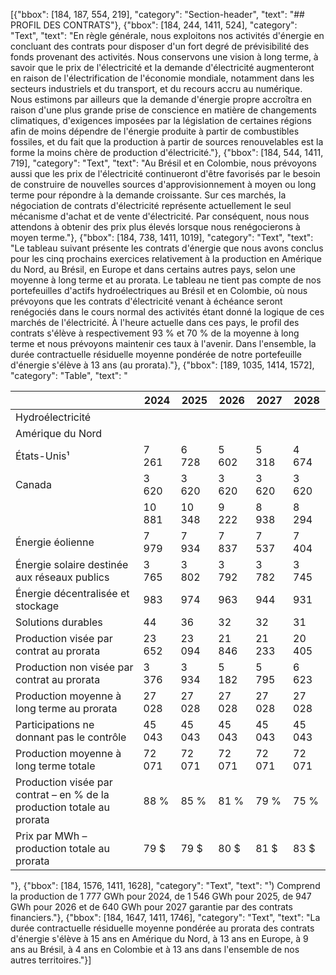 [{"bbox": [184, 187, 554, 219], "category": "Section-header", "text": "## PROFIL DES CONTRATS"}, {"bbox": [184, 244, 1411, 524], "category": "Text", "text": "En règle générale, nous exploitons nos activités d'énergie en concluant des contrats pour disposer d'un fort degré de prévisibilité des fonds provenant des activités. Nous conservons une vision à long terme, à savoir que le prix de l'électricité et la demande d'électricité augmenteront en raison de l'électrification de l'économie mondiale, notamment dans les secteurs industriels et du transport, et du recours accru au numérique. Nous estimons par ailleurs que la demande d'énergie propre accroîtra en raison d'une plus grande prise de conscience en matière de changements climatiques, d'exigences imposées par la législation de certaines régions afin de moins dépendre de l'énergie produite à partir de combustibles fossiles, et du fait que la production à partir de sources renouvelables est la forme la moins chère de production d'électricité."}, {"bbox": [184, 544, 1411, 719], "category": "Text", "text": "Au Brésil et en Colombie, nous prévoyons aussi que les prix de l'électricité continueront d'être favorisés par le besoin de construire de nouvelles sources d'approvisionnement à moyen ou long terme pour répondre à la demande croissante. Sur ces marchés, la négociation de contrats d'électricité représente actuellement le seul mécanisme d'achat et de vente d'électricité. Par conséquent, nous nous attendons à obtenir des prix plus élevés lorsque nous renégocierons à moyen terme."}, {"bbox": [184, 738, 1411, 1019], "category": "Text", "text": "Le tableau suivant présente les contrats d'énergie que nous avons conclus pour les cinq prochains exercices relativement à la production en Amérique du Nord, au Brésil, en Europe et dans certains autres pays, selon une moyenne à long terme et au prorata. Le tableau ne tient pas compte de nos portefeuilles d'actifs hydroélectriques au Brésil et en Colombie, où nous prévoyons que les contrats d'électricité venant à échéance seront renégociés dans le cours normal des activités étant donné la logique de ces marchés de l'électricité. À l'heure actuelle dans ces pays, le profil des contrats s'élève à respectivement 93 % et 70 % de la moyenne à long terme et nous prévoyons maintenir ces taux à l'avenir. Dans l'ensemble, la durée contractuelle résiduelle moyenne pondérée de notre portefeuille d'énergie s'élève à 13 ans (au prorata)."}, {"bbox": [189, 1035, 1414, 1572], "category": "Table", "text": "<table><thead><tr><th></th><th>2024</th><th>2025</th><th>2026</th><th>2027</th><th>2028</th></tr></thead><tbody><tr><td>Hydroélectricité</td><td></td><td></td><td></td><td></td><td></td></tr><tr><td>Amérique du Nord</td><td></td><td></td><td></td><td></td><td></td></tr><tr><td>États-Unis¹</td><td>7 261</td><td>6 728</td><td>5 602</td><td>5 318</td><td>4 674</td></tr><tr><td>Canada</td><td>3 620</td><td>3 620</td><td>3 620</td><td>3 620</td><td>3 620</td></tr><tr><td></td><td>10 881</td><td>10 348</td><td>9 222</td><td>8 938</td><td>8 294</td></tr><tr><td>Énergie éolienne</td><td>7 979</td><td>7 934</td><td>7 837</td><td>7 537</td><td>7 404</td></tr><tr><td>Énergie solaire destinée aux réseaux publics</td><td>3 765</td><td>3 802</td><td>3 792</td><td>3 782</td><td>3 745</td></tr><tr><td>Énergie décentralisée et stockage</td><td>983</td><td>974</td><td>963</td><td>944</td><td>931</td></tr><tr><td>Solutions durables</td><td>44</td><td>36</td><td>32</td><td>32</td><td>31</td></tr><tr><td>Production visée par contrat au prorata</td><td>23 652</td><td>23 094</td><td>21 846</td><td>21 233</td><td>20 405</td></tr><tr><td>Production non visée par contrat au prorata</td><td>3 376</td><td>3 934</td><td>5 182</td><td>5 795</td><td>6 623</td></tr><tr><td>Production moyenne à long terme au prorata</td><td>27 028</td><td>27 028</td><td>27 028</td><td>27 028</td><td>27 028</td></tr><tr><td>Participations ne donnant pas le contrôle</td><td>45 043</td><td>45 043</td><td>45 043</td><td>45 043</td><td>45 043</td></tr><tr><td>Production moyenne à long terme totale</td><td>72 071</td><td>72 071</td><td>72 071</td><td>72 071</td><td>72 071</td></tr><tr><td>Production visée par contrat – en % de la production totale au prorata</td><td>88 %</td><td>85 %</td><td>81 %</td><td>79 %</td><td>75 %</td></tr><tr><td>Prix par MWh – production totale au prorata</td><td>79 $</td><td>79 $</td><td>80 $</td><td>81 $</td><td>83 $</td></tr></tbody></table>"}, {"bbox": [184, 1576, 1411, 1628], "category": "Text", "text": "¹) Comprend la production de 1 777 GWh pour 2024, de 1 546 GWh pour 2025, de 947 GWh pour 2026 et de 640 GWh pour 2027 garantie par des contrats financiers."}, {"bbox": [184, 1647, 1411, 1746], "category": "Text", "text": "La durée contractuelle résiduelle moyenne pondérée au prorata des contrats d'énergie s'élève à 15 ans en Amérique du Nord, à 13 ans en Europe, à 9 ans au Brésil, à 4 ans en Colombie et à 13 ans dans l'ensemble de nos autres territoires."}]